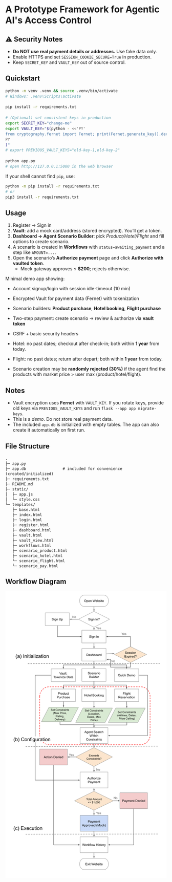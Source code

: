# A Prototype Framework for Agentic AI's Access Control

## ⚠️ Security Notes 

- **Do NOT use real payment details or addresses.** Use fake data only.
- Enable HTTPS and set `SESSION_COOKIE_SECURE=True` in production.
- Keep `SECRET_KEY` and `VAULT_KEY` out of source control.


## Quickstart

```bash
python -m venv .venv && source .venv/bin/activate  
# Windows: .venv\Scripts\activate

pip install -r requirements.txt

# (Optional) set consistent keys in production
export SECRET_KEY="change-me"
export VAULT_KEY="$(python - <<'PY'
from cryptography.fernet import Fernet; print(Fernet.generate_key().decode())
PY
)"
# export PREVIOUS_VAULT_KEYS="old-key-1,old-key-2"

python app.py
# open http://127.0.0.1:5000 in the web browser
```

If your shell cannot find `pip`, use:
```bash
python -m pip install -r requirements.txt
# or
pip3 install -r requirements.txt
```

## Usage
1. Register → Sign in
2. **Vault**: add a mock card/address (stored encrypted). You’ll get a token.
3. **Dashboard → Agent Scenario Builder**: pick *Product/Hotel/Flight* and fill options to create scenario.
4. A scenario is created in **Workflows** with `status=awaiting_payment` and a step like `AMOUNT=...`.
5. Open the scenario’s **Authorize payment** page and click **Authorize with vaulted token**.
   - Mock gateway approves ≤ **$200**; rejects otherwise.



Minimal demo app showing:
- Account signup/login with session idle-timeout (10 min)
- Encrypted Vault for payment data (Fernet) with tokenization
- Scenario builders: **Product purchase**, **Hotel booking**, **Flight purchase**
- Two-step payment: create scenario → review & authorize via **vault token**
- CSRF + basic security headers

- Hotel: no past dates; checkout after check-in; both within **1 year** from today.
- Flight: no past dates; return after depart; both within **1 year** from today.
- Scenario creation may be **randomly rejected (30%)** if the agent find the products with market price > user max (product/hotel/flight).


## Notes
- Vault encryption uses **Fernet** with `VAULT_KEY`. If you rotate keys, provide old keys via `PREVIOUS_VAULT_KEYS` and run `flask --app app migrate-keys`.
- This is a *demo*. Do not store real payment data.
- The included `app.db` is initialized with empty tables. The app can also create it automatically on first run.


## File Structure
```
.
├─ app.py
├─ app.db                # included for convenience (created/initialized)
├─ requirements.txt
├─ README.md
├─ static/
│  ├─ app.js
│  └─ style.css
└─ templates/
   ├─ base.html
   ├─ index.html
   ├─ login.html
   ├─ register.html
   ├─ dashboard.html
   ├─ vault.html
   ├─ vault_view.html
   ├─ workflows.html
   ├─ scenario_product.html
   ├─ scenario_hotel.html
   └─ scenario_flight.html
   └─ scenario_pay.html
```

## Workflow Diagram
![Image of Workflow](figures/workflow.png?raw=true "Title")

